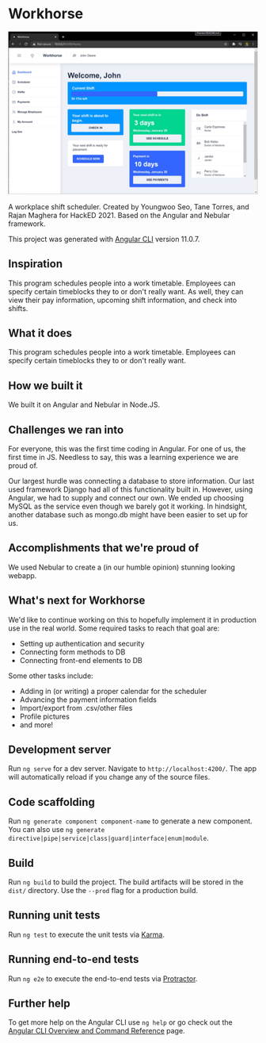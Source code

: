 # Workhorse

![Alt text](/screenshots/home.jpg)

A workplace shift scheduler. Created by Youngwoo Seo, Tane Torres, and Rajan Maghera for HackED 2021. Based on the Angular and Nebular framework.

This project was generated with [Angular CLI](https://github.com/angular/angular-cli) version 11.0.7.

## Inspiration

This program schedules people into a work timetable. Employees can specify certain timeblocks they to or don't really want. As well, they can view their pay information, upcoming shift information, and check into shifts.

## What it does

This program schedules people into a work timetable. Employees can specify certain timeblocks they to or don't really want.

## How we built it

We built it on Angular and Nebular in Node.JS.

## Challenges we ran into

For everyone, this was the first time coding in Angular. For one of us, the first time in JS. Needless to say, this was a learning experience we are proud of.

Our largest hurdle was connecting a database to store information. Our last used framework Django had all of this functionality built in. However, using Angular, we had to supply and connect our own. We ended up choosing MySQL as the service even though we barely got it working. In hindsight, another database such as mongo.db might have been easier to set up for us.

## Accomplishments that we're proud of

We used Nebular to create a (in our humble opinion) stunning looking webapp. 

## What's next for Workhorse

We'd like to continue working on this to hopefully implement it in production use in the real world. Some required tasks to reach that goal are:

* Setting up authentication and security
* Connecting form methods to DB
* Connecting front-end elements to DB

Some other tasks include:

* Adding in (or writing) a proper calendar for the scheduler
* Advancing the payment information fields
* Import/export from .csv/other files
* Profile pictures
* and more!

## Development server

Run `ng serve` for a dev server. Navigate to `http://localhost:4200/`. The app will automatically reload if you change any of the source files.

## Code scaffolding

Run `ng generate component component-name` to generate a new component. You can also use `ng generate directive|pipe|service|class|guard|interface|enum|module`.

## Build

Run `ng build` to build the project. The build artifacts will be stored in the `dist/` directory. Use the `--prod` flag for a production build.

## Running unit tests

Run `ng test` to execute the unit tests via [Karma](https://karma-runner.github.io).

## Running end-to-end tests

Run `ng e2e` to execute the end-to-end tests via [Protractor](http://www.protractortest.org/).

## Further help

To get more help on the Angular CLI use `ng help` or go check out the [Angular CLI Overview and Command Reference](https://angular.io/cli) page.
